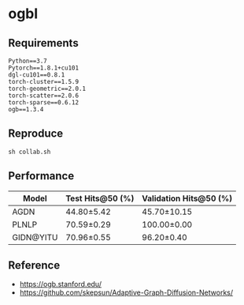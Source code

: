 # ogbl

## Requirements
```
Python==3.7
Pytorch==1.8.1+cu101
dgl-cu101==0.8.1
torch-cluster==1.5.9
torch-geometric==2.0.1
torch-scatter==2.0.6
torch-sparse==0.6.12
ogb==1.3.4
```

## Reproduce
```
sh collab.sh
```

## Performance

|  Model   | Test Hits@50 (%) | Validation Hits@50 (%) |
|  ----  | ----  | ----  |
| AGDN | 44.80±5.42 | 45.70±10.15 |
| PLNLP | 70.59±0.29 | 100.00±0.00 |
| GIDN@YITU | 70.96±0.55 | 96.20±0.40 |


## Reference
- https://ogb.stanford.edu/
- https://github.com/skepsun/Adaptive-Graph-Diffusion-Networks/
